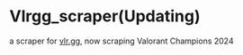 # Vlrgg_scraper(Updating)
a scraper for [vlr.gg](https://www.vlr.gg/), now scraping Valorant Champions 2024
